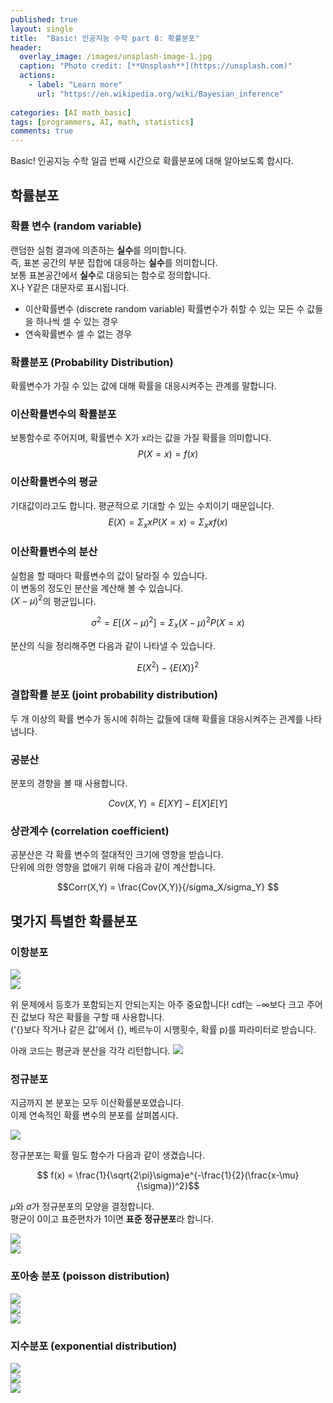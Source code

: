 ```yaml
---
published: true
layout: single
title:  "Basic! 인공지능 수학 part 8: 확률분포"
header:
  overlay_image: /images/unsplash-image-1.jpg
  caption: "Photo credit: [**Unsplash**](https://unsplash.com)"
  actions:
    - label: "Learn more"
      url: "https://en.wikipedia.org/wiki/Bayesian_inference"
      
categories: [AI math_basic]
tags: [programmers, AI, math, statistics]
comments: true
---
```


Basic! 인공지능 수학 일곱 번째 시간으로 확률분포에 대해 알아보도록 합시다. 

## 학률분포

### 확률 변수 (random variable)

랜덤한 실험 결과에 의존하는 **실수**를 의미합니다.  
즉, 표본 공간의 부분 집합에 대응하는 **실수**를 의미합니다.  
보통 표본공간에서 **실수**로 대응되는 함수로 정의합니다.  
X나 Y같은 대문자로 표시됩니다. 

* 이산확률변수 (discrete random variable)
    확률변수가 취할 수 있는 모든 수 값들을 하나씩 셀 수 있는 경우
* 연속확률변수 
    셀 수 없는 경우 

### 확률분포 (Probability Distribution)

확률변수가 가질 수 있는 값에 대해 확률을 대응시켜주는 관계를 말합니다. 

### 이산확률변수의 확률분포

보통함수로 주어지며, 확률변수 X가 x라는 값을 가질 확률을 의미합니다.  
$$P(X = x) = f(x)$$

### 이산확률변수의 평균
기대값이라고도 합니다. 평균적으로 기대할 수 있는 수치이기 때문입니다.  
$$E(X) = 	\Sigma_xxP(X = x) = \Sigma_xxf(x)$$

### 이산확률변수의 분산
실험을 할 때마다 확률변수의 값이 달라질 수 있습니다.  
이 변동의 정도인 분산을 계산해 볼 수 있습니다.  
$(X-\mu)^2$의 평균입니다.  

$$\sigma^2 = E[(X-\mu)^2] = \Sigma_x(X-\mu)^2P(X=x) $$

분산의 식을 정리해주면 다음과 같이 나타낼 수 있습니다. 

$$ E(X^2) - \{E(X)\}^2 $$

### 결합확률 분포 (joint probability distribution)

두 개 이상의 확률 변수가 동시에 취하는 값들에 대해 확률을 대응시켜주는 관계를 나타냅니다.

### 공분산 

분포의 경향을 볼 때 사용합니다.  

$$Cov(X,Y) = E[XY] - E[X]E[Y]$$

### 상관계수 (correlation coefficient)

공분산은 각 확률 변수의 절대적인 크기에 영향을 받습니다.   
단위에 의한 영향을 없애기 위해 다음과 같이 계산합니다.  

$$Corr(X,Y) = \frac{Cov(X,Y)}{/sigma_X/sigma_Y} $$

## 몇가지 특별한 확률분포

### 이항분포 

![](/images/2020-12/orthogonal/1.png)  
![](/images/2020-12/orthogonal/2.png)

위 문제에서 등호가 포함되는지 안되는지는 아주 중요합니다!
cdf는 $-\infty$보다 크고 주어진 값보다 작은 확률을 구할 때 사용합니다.  
('{}보다 작거나 같은 값'에서 {}, 베르누이 시행횟수, 확률 p)를 파라미터로 받습니다.

아래 코드는 평균과 분산을 각각 리턴합니다. 
![](/images/2020-12/orthogonal/3.png)  


### 정규분포  

지금까지 본 분포는 모두 이산확률분포였습니다.  
이제 연속적인 확률 변수의 분포를 살펴봅시다.  

![](/images/2020-12/orthogonal/4.png)  

정규분포는 확률 밀도 함수가 다음과 같이 생겼습니다.  

$$ f(x) = \frac{1}{\sqrt{2\pi}\sigma}e^{-\frac{1}{2}(\frac{x-\mu}{\sigma})^2}$$

$\mu$와 $\sigma$가 정규분포의 모양을 결정합니다.  
평균이 0이고 표준편차가 1이면 **표준 정규분포**라 합니다.

![](/images/2020-12/orthogonal/5.png)  
![](/images/2020-12/orthogonal/6.png)


### 포아송 분포 (poisson distribution)

![](/images/2020-12/orthogonal/7.png)  
![](/images/2020-12/orthogonal/8.png)  
![](/images/2020-12/orthogonal/9.png)


### 지수분포 (exponential distribution)

![](/images/2020-12/orthogonal/10.png)  
![](/images/2020-12/orthogonal/11.png)  
![](/images/2020-12/orthogonal/12.png)
